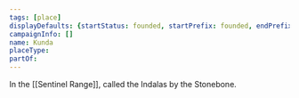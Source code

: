 ```yaml
---
tags: [place]
displayDefaults: {startStatus: founded, startPrefix: founded, endPrefix: destroyed, endStatus: destroyed}
campaignInfo: []
name: Kunda
placeType:
partOf:
---
```


In the [[Sentinel Range]], called the Indalas by the Stonebone.